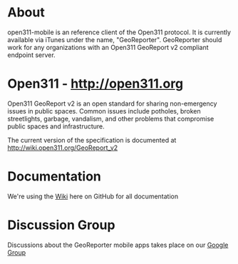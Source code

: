 # About
open311-mobile is an reference client of the Open311 protocol.  It is currently available via iTunes under the name, "GeoReporter".  GeoReporter should work for any organizations with an Open311 GeoReport v2 compliant endpoint server.

# Open311 - http://open311.org
Open311 GeoReport v2 is an open standard for sharing non-emergency issues in public spaces.  Common issues include potholes, broken streetlights, garbage, vandalism, and other problems that compromise public spaces and infrastructure.

The current version of the specification is documented at http://wiki.open311.org/GeoReport_v2

# Documentation
We're using the [Wiki](https://github.com/City-of-Bloomington/open311-mobile/wiki) here on GitHub for all documentation

# Discussion Group
Discussions about the GeoReporter mobile apps takes place on our
[Google Group](https://groups.google.com/forum/?fromgroups#!forum/open311-mobile)